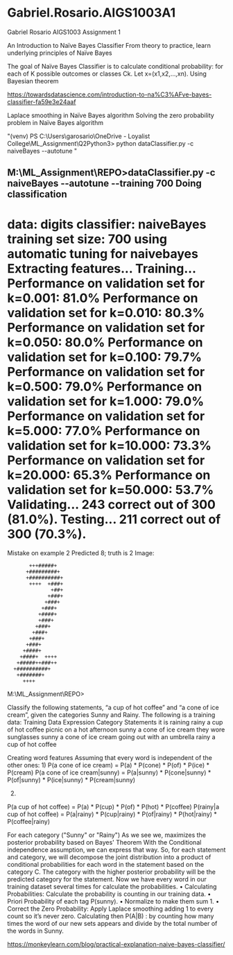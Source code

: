 # Gabriel.Rosario.AIGS1003A1
Gabriel Rosario AIGS1003 Assignment 1

An Introduction to Naïve Bayes Classifier
From theory to practice, learn underlying principles of Naïve Bayes

The goal of Naïve Bayes Classifier is to calculate conditional probability:
for each of K possible outcomes or classes Ck.
Let x=(x1,x2,…,xn). Using Bayesian theorem

https://towardsdatascience.com/introduction-to-na%C3%AFve-bayes-classifier-fa59e3e24aaf

Laplace smoothing in Naïve Bayes algorithm
Solving the zero probability problem in Naïve Bayes algorithm

"(venv) PS C:\Users\garosario\OneDrive - Loyalist College\ML_Assignment\Q2Python3> python dataClassifier.py -c naiveBayes --autotune "


M:\ML_Assignment\REPO>dataClassifier.py -c naiveBayes --autotune --training 700
Doing classification
--------------------
data:           digits
classifier:             naiveBayes
training set size:      700
using automatic tuning for naivebayes
Extracting features...
Training...
Performance on validation set for k=0.001: 81.0%
Performance on validation set for k=0.010: 80.3%
Performance on validation set for k=0.050: 80.0%
Performance on validation set for k=0.100: 79.7%
Performance on validation set for k=0.500: 79.0%
Performance on validation set for k=1.000: 79.0%
Performance on validation set for k=5.000: 77.0%
Performance on validation set for k=10.000: 73.3%
Performance on validation set for k=20.000: 65.3%
Performance on validation set for k=50.000: 53.7%
Validating...
243 correct out of 300 (81.0%).
Testing...
211 correct out of 300 (70.3%).
===================================
Mistake on example 2
Predicted 8; truth is 2
Image:




           +++#####+
          +#########+
          +##########+
           ++++  +###+
                  +##+
                 +###+
                +###+
               +###+
              +####+
              +###+
             +###+
            +###+
           +###+
          +###+
         +####+
        +####+  ++++
       +#####++###++
      +##########+
       +#######+
         ++++





M:\ML_Assignment\REPO>


Classify the following statements, “a cup of hot coffee” and “a cone of ice cream”, given the categories Sunny and Rainy. The following is a training data:
Training Data
Expression	Category	Statements
it is raining	rainy	a cup of hot coffee
picnic on a hot afternoon	sunny	a cone of ice cream
they wore sunglasses	sunny	a cone of ice cream
going out with an umbrella	rainy	a cup of hot coffee



Creating word features Assuming that every word is independent of the other ones:
1)
P(a cone of ice cream) = P(a) * P(cone) * P(of) * P(ice) * P(cream)
P(a cone of ice cream|sunny) =  P(a|sunny) * P(cone|sunny) * P(of|sunny) * P(ice|sunny) * P(cream|sunny)

2)
P(a cup of hot coffee) =  P(a) * P(cup) * P(of) * P(hot) * P(coffee)
P(rainy|a cup of hot coffee) =  P(a|rainy) * P(cup|rainy) * P(of|rainy) * P(hot|rainy) * P(coffee|rainy)

For each category ("Sunny" or "Rainy")
As we see we, maximizes the posterior probability based on Bayes' Theorem
With the Conditional independence assumption, we can express that way.
So, for each statement and category, we will decompose the joint distribution into a product of conditional probabilities for each word in the statement based on the category C. The category with the higher posterior probability will be the predicted category for the statement.
Now we have every word in our training dataset several times for calculate the probabilities. 
•	Calculating Probabilities: Calculate the probability is counting in our training data.
•	Priori Probability of each tag P(sunny).
•	Normalize to make them sum 1.
•	Correct the Zero Probability: Apply Laplace smoothing adding 1 to every count so it’s never zero.
Calculating then P(A|B) : by counting how many times the word of our new sets appears and divide by the total number of the words in Sunny.

https://monkeylearn.com/blog/practical-explanation-naive-bayes-classifier/


